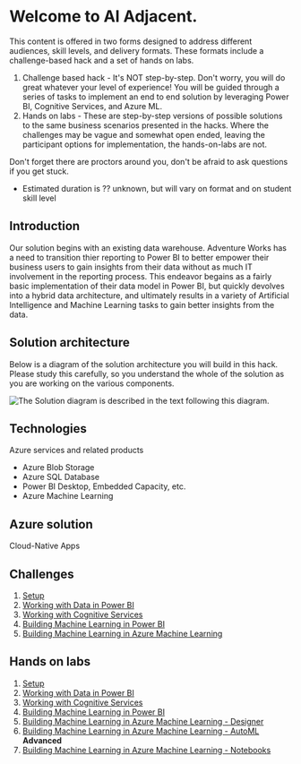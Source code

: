 # Welcome to AI Adjacent.

This content is offered in two forms designed to address different audiences, skill levels, and delivery formats.  These formats include a challenge-based hack and a set of hands on labs.
1. Challenge based hack - It's NOT step-by-step. Don't worry, you will do great whatever your level of experience! You will be guided through a series of tasks to implement an end to end solution by leveraging Power BI, Cognitive Services, and Azure ML.
2. Hands on labs - These are step-by-step versions of possible solutions to the same business scenarios presented in the hacks.  Where the challenges may be vague and somewhat open ended, leaving the participant options for implementation, the hands-on-labs are not.

Don't forget there are proctors around you, don't be afraid to ask questions if you get stuck.

- Estimated duration is ?? unknown, but will vary on format and on student skill level

## **Introduction**

Our solution begins with an existing data warehouse.  Adventure Works has a need to transition thier reporting to Power BI to better empower their business users to gain insights from their data without as much IT involvement in the reporting process. This endeavor begains as a fairly basic implementation of their data model in Power BI, but quickly devolves into a hybrid data architecture, and ultimately results in a variety of Artificial Intelligence and Machine Learning tasks to gain better insights from the data.  

## **Solution architecture**

Below is a diagram of the solution architecture you will build in this hack. Please study this carefully, so you understand the whole of the solution as you are working on the various components.

![The Solution diagram is described in the text following this diagram.](images/image2.png 'Solution diagram')


## Technologies

Azure services and related products
*   Azure Blob Storage
*   Azure SQL Database
*   Power BI Desktop, Embedded Capacity, etc.
*   Azure Machine Learning

## Azure solution
Cloud-Native Apps


## Challenges

1.  [Setup](./Student/Guides/challenges/01-Setup.md)
1.  [Working with Data in Power BI](./Student/Guides/challenges/02-Dataflows.md)
1.  [Working with Cognitive Services](./Student/Guides/challenges/03-CognitiveServices.md)
1.  [Building Machine Learning in Power BI](./Student/Guides/challenges/04-PowerBIAutoML)
1.  [Building Machine Learning in Azure Machine Learning](./Student/Guides/challenges/05-AzureML)

## Hands on labs

1.  [Setup](./Student/Guides/hols/01-Setup.md)
1.  [Working with Data in Power BI](./Student/Guides/hols/02-Dataflows.md)
1.  [Working with Cognitive Services](./Student/Guides/hols/03-CognitiveServices.md)
1.  [Building Machine Learning in Power BI](./Student/Guides/hols/04-PowerBIAutoML)
1.  [Building Machine Learning in Azure Machine Learning - Designer](./Student/Guides/hols/05-AML-Designer.md)
1.  [Building Machine Learning in Azure Machine Learning - AutoML](./Student/Guides/hols/06-AML-AutoML.md)
<br>**Advanced**<br>
1.  [Building Machine Learning in Azure Machine Learning - Notebooks](./Student/Guides/hols/07-AML-Notebooks.md)

